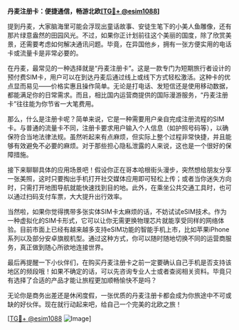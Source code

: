 **丹麦注册卡：便捷通信，畅游北欧[[TG💪+ @esim1088](https://t.me/s/esim1088)]**

提到丹麦，大家脑海里可能会浮现出童话故事、安徒生笔下的小美人鱼雕像，还有那片绿意盎然的田园风光。不过，如果你正计划前往这个美丽的国度，除了欣赏美景，还需要考虑如何解决通讯问题。毕竟，在异国他乡，拥有一张方便实用的电话卡或流量卡是非常必要的。

在丹麦，最常见的一种选择就是“丹麦注册卡”。这是一款专门为短期旅行者设计的预付费SIM卡，用户可以在到达丹麦后通过线上或线下方式轻松激活。这种卡的优点显而易见——价格实惠且操作简单。无论是打电话、发短信还是使用移动数据，都能满足你的日常需求。而且，相比国内运营商提供的国际漫游服务，“丹麦注册卡”往往能为你节省一大笔费用。

那么，什么是注册卡呢？简单来说，它是一种需要用户亲自完成注册流程的SIM卡。与普通的流量卡不同，注册卡要求用户输入个人信息（如护照号码等），以确保符合当地法律法规。虽然听起来有点麻烦，但实际上整个过程非常快捷，并且能够有效避免不必要的麻烦。对于那些担心隐私泄露的人来说，这也是一个很好的保障措施。

接下来聊聊具体的应用场景吧！假设你正在哥本哈根街头漫步，突然想给朋友分享一张美照，这时只要掏出手机打开社交媒体应用即可轻松上传；或者当你迷失方向时，只需打开地图导航就能快速找到目的地。此外，在乘坐公共交通工具时，也可以通过扫码支付车票，大大提升出行效率。

当然啦，如果你觉得携带多张实体SIM卡太麻烦的话，不妨试试eSIM技术。作为一种虚拟化的SIM卡形式，它可以让你无需更换物理芯片就能享受同样的网络体验。目前市面上已经有越来越多支持eSIM功能的智能手机上市，比如苹果iPhone系列以及部分安卓旗舰机型。通过这种方式，你可以随时随地切换不同的运营商服务，真正做到随心所欲地连接世界。

最后再提醒一下小伙伴们，在购买丹麦注册卡之前一定要确认自己手机是否支持该地区的频段哦！如果不确定的话，可以先咨询专业人士或者查阅相关资料。毕竟只有选择了合适的产品才能让旅程更加顺畅愉快不是吗？

无论你是商务出差还是休闲度假，一张优质的丹麦注册卡都会成为你旅途中不可或缺的好伙伴。现在就行动起来吧，给自己一个完美的北欧之旅！

[[TG💪+ @esim1088](https://t.me/s/esim1088) ![Image](https://i.postimg.cc/4NQfJmqS/Snipaste-2025-05-13-00-14-12.png)]